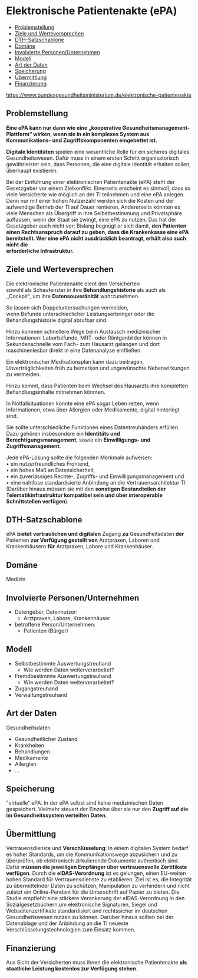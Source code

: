 # Elektronische Patientenakte (ePA)

-   [Problemstellung](#problemstellung)
-   [Ziele und Werteversprechen](#ziele)
-   [DTH-Satzschablone](#schablone)
-   [Domäne](#domaene)
-   [Involvierte Personen/Unternehmen](#involv)
-   [Modell](#modell)
-   [Art der Daten](#daten)
-   [Speicherung](#speicherung)
-   [Übermittlung](#uebermittlung)
-   [Finanzierung](#finanzierung)

https://www.bundesgesundheitsministerium.de/elektronische-patientenakte

<a name="problemstellung"></a>
## Problemstellung

**Eine ePA kann nur dann wie eine „kooperative Gesundheitsmanagement-Plattform“ wirken, wenn sie in ein komplexes System aus Kommunikations- und Zugriffskomponenten eingebettet ist.**

**Digitale Identitäten** spielen eine wesentliche Rolle für ein sicheres digitales Gesundheitswesen. Dafür muss in einem ersten Schritt organisatorisch gewährleistet sein, dass Personen, die eine digitale Identität erhalten sollen, überhaupt existieren.

Bei der Einführung einer elektronischen Patientenakte (ePA) steht der Gesetzgeber vor einem Zielkonflikt. Einerseits erscheint es sinnvoll, dass so viele Versicherte wie möglich an der TI teilnehmen und eine ePA anlegen. Denn nur mit einer hohen Nutzerzahl werden sich die Kosten und der aufwendige Betrieb der TI auf Dauer rentieren. Andererseits könnten es viele Menschen als Übergriff in ihre Selbstbestimmung und Privatsphäre auffassen, wenn der Staat sie zwingt, eine ePA zu nutzen. Das hat der Gesetzgeber auch nicht vor: Bislang begnügt er sich damit, **den Patienten einen Rechtsanspruch darauf zu geben, dass die Krankenkasse eine ePA bereitstellt. Wer eine ePA nicht ausdrücklich beantragt, erhält also auch nicht die**  
**erforderliche Infrastruktur.**

<a name="ziele"></a>
## Ziele und Werteversprechen

Die elektronische Patientenakte dient den Versicherten  
sowohl als Schaufenster in ihre  **Behandlungshistorie**  als auch als ,,Cockpit", um ihre  **Datensouveränität**  wahrzunehmen.

So lassen sich Doppeluntersuchungen vermeiden,  
wenn Befunde unterschiedlicher Leistungserbringer oder die Behandlungshistorie digital abrufbar sind.

Hinzu kommen schnellere Wege beim Austausch medizinischer  
Informationen: Laborbefunde, MRT- oder Röntgenbilder können in Sekundenschnelle vom Fach- zum Hausarzt gelangen und dort maschinenlesbar direkt in eine Datenanalyse einfließen.

Ein elektronischer Medikationsplan kann dazu beitragen, Unverträglichkeiten früh zu bemerken und ungewünschte Nebenwirkungen zu vermeiden.

Hinzu kommt, dass Patienten beim Wechsel des Hausarzts ihre kompletten Behandlungsinhalte mitnehmen könnten.

In Notfallsituationen könnte eine ePA sogar Leben retten, wenn Informationen, etwa über Allergien oder Medikamente, digital hinterlegt sind.

Sie sollte unterschiedliche Funktionen eines Datentreuhänders erfüllen. Dazu gehören insbesondere ein  **Identitäts und Berechtigungsmanagement**, sowie ein  **Einwilligungs- und Zugriffsmanagement**.

Jede ePA-Lösung sollte die folgenden Merkmale aufweisen:  
• ein nutzerfreundliches Frontend,  
• ein hohes Maß an Datensicherheit,  
• ein zuverlässiges Rechte-, Zugriffs- und Einwilligungsmanagement und  
• eine nahtlose standardisierte Anbindung an die Vertrauensarchitektur TI (Darüber hinaus müssen sie mit den  **sonstigen Bestandteilen der Telematikinfrastruktur kompatibel sein und über interoperable Schnittstellen verfügen**).

<a name="schablone"></a>
## DTH-Satzschablone

ePA  **bietet** **vertraulichen und digitalen** Zugang  **zu**  Gesundheitsdaten  **der** Patienten  **zur Verfügung gestellt von**  Arztpraxen, Laboren und Krankenhäusern  **für**  Arztpraxen, Labore und Krankenhäuser.

<a name="domaene"></a>
## Domäne

Medizin

<a name="involv"></a>
## Involvierte Personen/Unternehmen

-   Datengeber, Datennutzer:
    -   Arztpraxen, Labore, Krankenhäuser
-   betroffene Person/Unternehmen:
    -   Patienten (Bürger)

<a name="modell"></a>
## Modell

-   Selbstbestimmte Auswertungstreuhand
    -   Wie werden Daten weiterverarbeitet?
-   Fremdbestimmte Auswertungstreuhand
    -   Wie werden Daten weiterverarbeitet?
-   Zugangstreuhand
-   Verwaltungstreuhand

<a name="daten"></a>
## Art der Daten

Gesundheitsdaten

-   Gesundheitlicher Zustand
-   Krankheiten
-   Behandlungen
-   Medikamente
-   Allergien
-   ...

<a name="speicherung"></a>
## Speicherung

"virtuelle“ ePA: In der ePA selbst sind keine medizinischen Daten gespeichert. Vielmehr steuert der Einzelne über sie nur den **Zugriff auf die im Gesundheitssystem verteilten Daten**.

<a name="uebermittlung"></a>
## Übermittlung

Vertrauensdienste und **Verschlüsselung**: In einem digitalen System bedarf es hoher Standards, um die Kommunikationswege abzusichern und zu überprüfen, ob elektronisch zirkulierende Dokumente authentisch sind. Dafür **müssen die jeweiligen Empfänger über vertrauensvolle Zertifikate verfügen**. Durch die **eIDAS-Verordnung** ist es gelungen, einen EU-weiten hohen Standard für Vertrauensdienste zu etablieren. Ziel ist es, die Integrität zu übermittelnder Daten zu schützen, Manipulation zu verhindern und nicht zuletzt ein Online-Pendant für die Unterschrift auf Papier zu bieten. Die Studie empfiehlt eine stärkere Verankerung der eIDAS-Verordnung in den Sozialgesetzbüchern,um elektronische Signaturen, Siegel und Webseitenzertifikate standardisiert und rechtssicher im deutschen Gesundheitswesen nutzen zu können. Darüber hinaus sollten bei der Datenablage und der Anbindung an die TI neueste Verschlüsselungstechnologien zum Einsatz kommen.

<a name="finanzierung"></a>
## Finanzierung

Aus Sicht der Versicherten muss ihnen die elektronische Patientenakte **als staatliche Leistung kostenlos zur Verfügung stehen**.